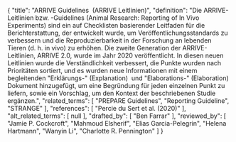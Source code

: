 {
    "title": "ARRIVE Guidelines  (ARRIVE Leitlinien)",
    "definition": "Die ARRIVE-Leitlinien bzw. -Guidelines (Animal Research: Reporting of In Vivo Experiments) sind ein auf Checklisten basierender Leitfaden für die Berichterstattung, der entwickelt wurde, um Veröffentlichungsstandards zu verbessern und die Reproduzierbarkeit in der Forschung an lebenden Tieren (d. h. in vivo) zu erhöhen. Die zweite Generation der ARRIVE-Leitlinien, ARRIVE 2.0, wurde im Jahr 2020 veröffentlicht. In diesen neuen Leitlinien wurde die Verständlichkeit verbessert, die Punkte wurden nach Prioritäten sortiert, und es wurden neue Informationen mit einem begleitenden \"Erklärungs-\" (Explanation)  und \"Elaborations-\" (Elaboration) Dokument hinzugefügt, um eine Begründung für jeden einzelnen Punkt zu liefern, sowie ein Vorschlag, um den Kontext der beschriebenen Studie ergänzen.",
    "related_terms": [
        "PREPARE Guidelines",
        "Reporting Guideline",
        "STRANGE"
    ],
    "references": [
        "Percie  du Sert et al. (2020)"
    ],
    "alt_related_terms": [
        null
    ],
    "drafted_by": [
        "Ben Farrar"
    ],
    "reviewed_by": [
        "Jamie P. Cockcroft",
        "Mahmoud Elsherif",
        "Elias Garcia-Pelegrin",
        "Helena Hartmann",
        "Wanyin Li",
        "Charlotte R. Pennington"
    ]
}
